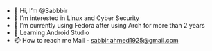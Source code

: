 - 👋 Hi, I’m @Sabbbir
- 👀 I’m interested in Linux and Cyber Security
- 🌱 I’m currently using Fedora after using Arch for more than 2 years 
- 👀 Learning Android Studio
- 📫 How to reach me 
    Mail - sabbir.ahmed1925@gmail.com

<!---
Sabbbir/Sabbbir is a ✨ special ✨ repository because its `README.md` (this file) appears on your GitHub profile.
You can click the Preview link to take a look at your changes.
--->
